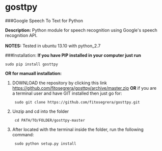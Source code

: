 gosttpy
=======
###Google Speech To Text for Python

__Description:__ Python module for speech recognition using Google's speech recognition API.</br>  
__NOTES:__ Tested in ubuntu 13.10 with python_2.7</br> 

###Installation:
__If you have PIP installed in your computer just run__

    sudo pip install gosttpy
    
__OR for manuall installation:__

1. DOWNLOAD the repository by clicking this link https://github.com/fitosegrera/gosttpy/archive/master.zip __OR__ if you are a terminal user and have GIT installed then just go for:
    
        sudo git clone https://github.com/fitosegrera/gosttpy.git    

2. Unzip and cd into the folder

        cd PATH/TO/FOLDER/gosttpy-master
        
3. After located with the terminal inside the folder, run the following command:

        sudo python setup.py install
        
        
